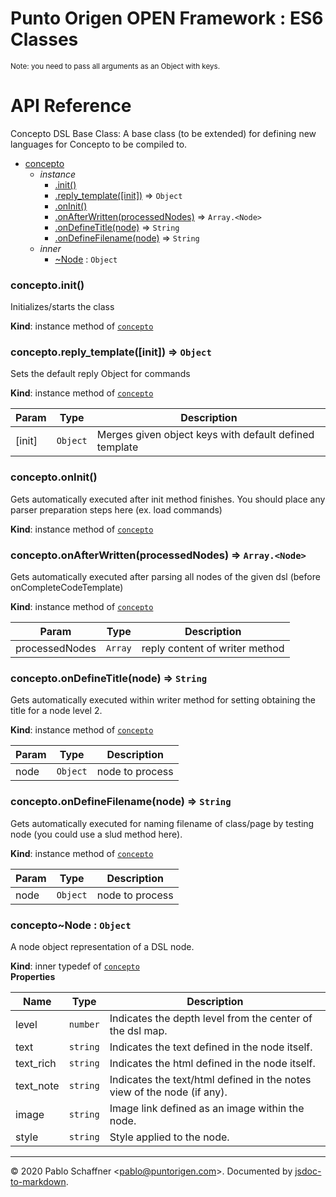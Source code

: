 # Punto Origen OPEN Framework : ES6 Classes
<sup>Note: you need to pass all arguments as an Object with keys.</sup>

# API Reference
Concepto DSL Base Class: A base class (to be extended) for defining new languages for Concepto to be compiled to.


* [concepto](#module_concepto)
    * _instance_
        * [.init()](#module_concepto+init)
        * [.reply_template([init])](#module_concepto+reply_template) ⇒ <code>Object</code>
        * [.onInit()](#module_concepto+onInit)
        * [.onAfterWritten(processedNodes)](#module_concepto+onAfterWritten) ⇒ <code>Array.&lt;Node&gt;</code>
        * [.onDefineTitle(node)](#module_concepto+onDefineTitle) ⇒ <code>String</code>
        * [.onDefineFilename(node)](#module_concepto+onDefineFilename) ⇒ <code>String</code>
    * _inner_
        * [~Node](#module_concepto..Node) : <code>Object</code>

<a name="module_concepto+init"></a>

### concepto.init()
Initializes/starts the class

**Kind**: instance method of [<code>concepto</code>](#module_concepto)  
<a name="module_concepto+reply_template"></a>

### concepto.reply\_template([init]) ⇒ <code>Object</code>
Sets the default reply Object for commands

**Kind**: instance method of [<code>concepto</code>](#module_concepto)  

| Param | Type | Description |
| --- | --- | --- |
| [init] | <code>Object</code> | Merges given object keys with default defined template |

<a name="module_concepto+onInit"></a>

### concepto.onInit()
Gets automatically executed after init method finishes.
You should place any parser preparation steps here (ex. load commands)

**Kind**: instance method of [<code>concepto</code>](#module_concepto)  
<a name="module_concepto+onAfterWritten"></a>

### concepto.onAfterWritten(processedNodes) ⇒ <code>Array.&lt;Node&gt;</code>
Gets automatically executed after parsing all nodes of the given dsl (before onCompleteCodeTemplate)

**Kind**: instance method of [<code>concepto</code>](#module_concepto)  

| Param | Type | Description |
| --- | --- | --- |
| processedNodes | <code>Array</code> | reply content of writer method |

<a name="module_concepto+onDefineTitle"></a>

### concepto.onDefineTitle(node) ⇒ <code>String</code>
Gets automatically executed within writer method for setting obtaining the title for a node level 2.

**Kind**: instance method of [<code>concepto</code>](#module_concepto)  

| Param | Type | Description |
| --- | --- | --- |
| node | <code>Object</code> | node to process |

<a name="module_concepto+onDefineFilename"></a>

### concepto.onDefineFilename(node) ⇒ <code>String</code>
Gets automatically executed for naming filename of class/page by testing node (you could use a slud method here).

**Kind**: instance method of [<code>concepto</code>](#module_concepto)  

| Param | Type | Description |
| --- | --- | --- |
| node | <code>Object</code> | node to process |

<a name="module_concepto..Node"></a>

### concepto~Node : <code>Object</code>
A node object representation of a DSL node.

**Kind**: inner typedef of [<code>concepto</code>](#module_concepto)  
**Properties**

| Name | Type | Description |
| --- | --- | --- |
| level | <code>number</code> | Indicates the depth level from the center of the dsl map. |
| text | <code>string</code> | Indicates the text defined in the node itself. |
| text_rich | <code>string</code> | Indicates the html defined in the node itself. |
| text_note | <code>string</code> | Indicates the text/html defined in the notes view of the node (if any). |
| image | <code>string</code> | Image link defined as an image within the node. |
| style | <code>string</code> | Style applied to the node. |


* * *

&copy; 2020 Pablo Schaffner &lt;pablo@puntorigen.com&gt;.
Documented by [jsdoc-to-markdown](https://github.com/jsdoc2md/jsdoc-to-markdown).